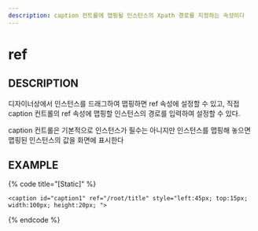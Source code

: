 ```yaml
---
description: caption 컨트롤에 맵핑될 인스턴스의 Xpath 경로를 지정하는 속성이다
---
```


# ref

## DESCRIPTION

디자이너상에서 인스턴스를 드래그하여 맵핑하면 ref 속성에 설정할 수 있고, 직접 caption 컨트롤의 ref 속성에 맵핑할 인스턴스의 경로를 입력하여 설정할 수 있다.

caption 컨트롤은 기본적으로 인스턴스가 필수는 아니지만 인스턴스를 맵핑해 놓으면 맵핑된 인스턴스의 값을 화면에 표시한다

## EXAMPLE

{% code title="\[Static\]" %}
```markup
<caption id="caption1" ref="/root/title" style="left:45px; top:15px; width:100px; height:20px; ">
```
{% endcode %}

